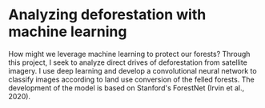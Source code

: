 # Analyzing deforestation with machine learning

How might we leverage machine learning to protect our forests? Through this project, I seek to analyze direct drives of deforestation from satellite imagery. I use deep learning and develop a convolutional neural network to classify images according to land use conversion of the felled forests. The development of the model is based on Stanford's ForestNet (Irvin et al., 2020). 
